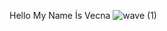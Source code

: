 Hello My Name İs Vecna 
![wave (1)](https://user-images.githubusercontent.com/106340080/170805165-e70929a9-3713-4bc5-b4d0-e52b94da7e1e.gif)

